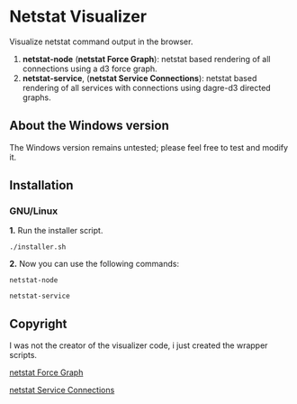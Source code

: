 # Netstat Visualizer

Visualize netstat command output in the browser.

1. **netstat-node** (**netstat Force Graph**): netstat based rendering of all connections using a d3 force graph.
2. **netstat-service**, (**netstat Service Connections**): netstat based rendering of all services with connections using dagre-d3 directed graphs.

## About the Windows version

The Windows version remains untested; please feel free to test and modify it.

## Installation

### GNU/Linux

**1.** Run the installer script.

```
./installer.sh
```

**2.** Now you can use the following commands:

```
netstat-node

netstat-service
```

## Copyright

I was not the creator of the visualizer code, i just created the wrapper scripts.

[netstat Force Graph](https://jsfiddle.net/lwindolf/mkqya8yh/)

[netstat Service Connections](https://jsfiddle.net/lwindolf/a5rzuy32/)
